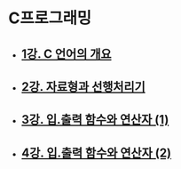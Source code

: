 # C프로그래밍

- ## [1강. C 언어의 개요](./chapter1.md)

- ## [2강. 자료형과 선행처리기](./chapter2.md)

- ## [3강. 입.출력 함수와 연산자 (1)](./chapter3.md)

- ## [4강. 입.출력 함수와 연산자 (2)](./chapter4.md)

